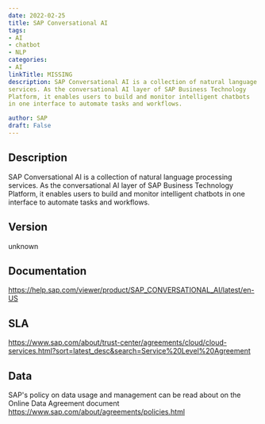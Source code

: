 ```yaml
---
date: 2022-02-25
title: SAP Conversational AI
tags: 
- AI
- chatbot
- NLP
categories: 
- AI
linkTitle: MISSING
description: SAP Conversational AI is a collection of natural language processing
services. As the conversational AI layer of SAP Business Technology
Platform, it enables users to build and monitor intelligent chatbots
in one interface to automate tasks and workflows.

author: SAP
draft: False
---
```


## Description

SAP Conversational AI is a collection of natural language processing
services. As the conversational AI layer of SAP Business Technology
Platform, it enables users to build and monitor intelligent chatbots
in one interface to automate tasks and workflows.


## Version

unknown

## Documentation

https://help.sap.com/viewer/product/SAP_CONVERSATIONAL_AI/latest/en-US

## SLA

https://www.sap.com/about/trust-center/agreements/cloud/cloud-services.html?sort=latest_desc&search=Service%20Level%20Agreement

## Data

SAP's policy on data usage and management can be read about on the Online Data Agreement document https://www.sap.com/about/agreements/policies.html
